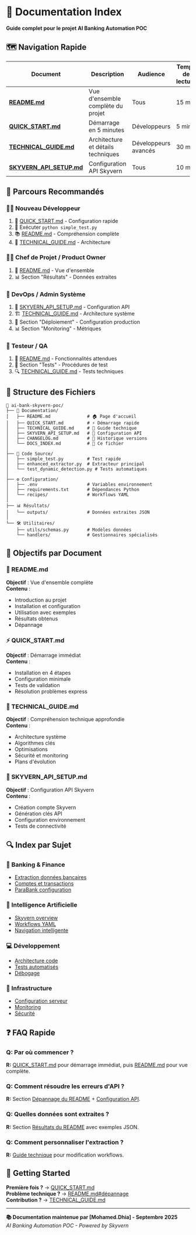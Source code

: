 # 📖 Documentation Index

**Guide complet pour le projet AI Banking Automation POC**

## 🗺️ Navigation Rapide

| Document | Description | Audience | Temps de lecture |
|----------|-------------|----------|------------------|
| **[README.md](README.md)** | Vue d'ensemble complète du projet | Tous | 15 min |
| **[QUICK_START.md](QUICK_START.md)** | Démarrage en 5 minutes | Développeurs | 5 min |
| **[TECHNICAL_GUIDE.md](TECHNICAL_GUIDE.md)** | Architecture et détails techniques | Développeurs avancés | 30 min |
| **[SKYVERN_API_SETUP.md](SKYVERN_API_SETUP.md)** | Configuration API Skyvern | Tous | 10 min |

## 🚀 Parcours Recommandés

### 👨‍💻 **Nouveau Développeur**
1. 📖 [QUICK_START.md](QUICK_START.md) - Configuration rapide
2. 🧪 Exécuter `python simple_test.py`
3. 📚 [README.md](README.md) - Compréhension complète
4. 🔧 [TECHNICAL_GUIDE.md](TECHNICAL_GUIDE.md) - Architecture

### 👨‍💼 **Chef de Projet / Product Owner**
1. 📖 [README.md](README.md) - Vue d'ensemble
2. 📊 Section "Résultats" - Données extraites

### 🔧 **DevOps / Admin Système**
1. 🔑 [SKYVERN_API_SETUP.md](SKYVERN_API_SETUP.md) - Configuration API
2. 🏗️ [TECHNICAL_GUIDE.md](TECHNICAL_GUIDE.md) - Architecture système
3. 📂 Section "Déploiement" - Configuration production
4. 📊 Section "Monitoring" - Métriques

### 🧪 **Testeur / QA**
1. 📖 [README.md](README.md) - Fonctionnalités attendues
2. 🧪 Section "Tests" - Procédures de test
3. 🔍 [TECHNICAL_GUIDE.md](TECHNICAL_GUIDE.md) - Tests techniques


## 📁 Structure des Fichiers

```
📁 ai-bank-skyvern-poc/
├── 📄 Documentation/
│   ├── README.md              # 🏠 Page d'accueil
│   ├── QUICK_START.md         # ⚡ Démarrage rapide
│   ├── TECHNICAL_GUIDE.md     # 🔧 Guide technique
│   ├── SKYVERN_API_SETUP.md   # 🔑 Configuration API
│   ├── CHANGELOG.md           # 📅 Historique versions
│   └── DOCS_INDEX.md          # 📖 Ce fichier
│
├── 🐍 Code Source/
│   ├── simple_test.py         # Test rapide
│   ├── enhanced_extractor.py  # Extracteur principal
│   └── test_dynamic_detection.py # Tests automatiques
│
├── ⚙️ Configuration/
│   ├── .env                   # Variables environnement
│   ├── requirements.txt       # Dépendances Python
│   └── recipes/               # Workflows YAML
│
├── 📊 Résultats/
│   └── outputs/               # Données extraites JSON
│
└── 🛠️ Utilitaires/
    ├── utils/schemas.py       # Modèles données
    └── handlers/              # Gestionnaires spécialisés
```

## 🎯 Objectifs par Document

### 📄 README.md
**Objectif** : Vue d'ensemble complète  
**Contenu** :
- Introduction au projet
- Installation et configuration
- Utilisation avec exemples
- Résultats obtenus
- Dépannage

### ⚡ QUICK_START.md
**Objectif** : Démarrage immédiat  
**Contenu** :
- Installation en 4 étapes
- Configuration minimale
- Tests de validation
- Résolution problèmes express

### 🔧 TECHNICAL_GUIDE.md
**Objectif** : Compréhension technique approfondie  
**Contenu** :
- Architecture système
- Algorithmes clés
- Optimisations
- Sécurité et monitoring
- Plans d'évolution

### 🔑 SKYVERN_API_SETUP.md
**Objectif** : Configuration API Skyvern  
**Contenu** :
- Création compte Skyvern
- Génération clés API
- Configuration environnement
- Tests de connectivité

## 🔍 Index par Sujet

### 🏦 Banking & Finance
- [Extraction données bancaires](README.md#extraction-de-données)
- [Comptes et transactions](README.md#résultats)
- [ParaBank configuration](README.md#configuration)

### 🤖 Intelligence Artificielle
- [Skyvern overview](README.md#vue-densemble)
- [Workflows YAML](TECHNICAL_GUIDE.md#workflow-yaml)
- [Navigation intelligente](TECHNICAL_GUIDE.md#algorithmes-clés)

### 💻 Développement
- [Architecture code](TECHNICAL_GUIDE.md#architecture-du-système)
- [Tests automatisés](TECHNICAL_GUIDE.md#tests-et-validation)
- [Débogage](README.md#dépannage)

### 🔧 Infrastructure
- [Configuration serveur](TECHNICAL_GUIDE.md#déploiement-et-production)
- [Monitoring](TECHNICAL_GUIDE.md#monitoring-et-métriques)
- [Sécurité](TECHNICAL_GUIDE.md#sécurité-et-bonnes-pratiques)

## ❓ FAQ Rapide

### **Q: Par où commencer ?**
**R:** [QUICK_START.md](QUICK_START.md) pour démarrage immédiat, puis [README.md](README.md) pour vue complète.

### **Q: Comment résoudre les erreurs d'API ?**
**R:** Section [Dépannage du README](README.md#dépannage) + [Configuration API](SKYVERN_API_SETUP.md).

### **Q: Quelles données sont extraites ?**
**R:** Section [Résultats du README](README.md#résultats) avec exemples JSON.

### **Q: Comment personnaliser l'extraction ?**
**R:** [Guide technique](TECHNICAL_GUIDE.md#workflow-yaml) pour modification workflows.


## 🎉 Getting Started

**Première fois ?** → [QUICK_START.md](QUICK_START.md)  
**Problème technique ?** → [README.md#dépannage](README.md#dépannage)  
**Contribution ?** → [TECHNICAL_GUIDE.md](TECHNICAL_GUIDE.md)  

---

**📚 Documentation maintenue par [Mohamed.Dhia] - Septembre 2025**  
*AI Banking Automation POC - Powered by Skyvern*
